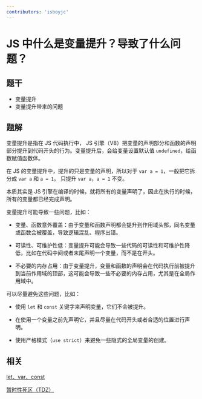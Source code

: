 ```yaml
---
contributors: 'isboyjc'
---
```


# JS 中什么是变量提升？导致了什么问题？

## 题干

- 变量提升
- 变量提升带来的问题

## 题解

<!-- ::: details 点我查看题解 -->
变量提升是指在 JS 代码执行中， JS 引擎（V8）把变量的声明部分和函数的声明部分提升到代码开头的行为。变量提升后，会给变量设置默认值 `undefined`，给函数赋值函数体。

在 JS 的变量提升中，提升的只是变量的声明，所以对于 `var a = 1`，一般把它拆分成 `var a` 和 `a = 1`。 只提升 `var a`，`a = 1` 不变。

本质其实是 JS 引擎在编译的时候，就将所有的变量声明了，因此在执行的时候，所有的变量都已经完成声明。

变量提升可能导致一些问题，比如：

- 变量、函数意外覆盖：由于变量和函数声明都会提升到作用域头部，同名变量或函数会被覆盖，导致逻辑混乱、程序出错。

- 可读性、可维护性低：变量提升可能会导致一些代码的可读性和可维护性降低，比如在代码中间或者末尾声明一个变量，而不是在开头。

- 不必要的内存占用：由于变量提升，变量和函数的声明会在代码执行前被提升到当前作用域的顶部，这可能会导致一些不必要的内存占用，尤其是在全局作用域中。



可以尽量避免这些问题，比如：

- 使用 `let` 和 `const` 关键字来声明变量，它们不会被提升。

- 在使用一个变量之前先声明它，并且尽量在代码开头或者合适的位置进行声明。

- 使用严格模式（`use strict`）来避免一些隐式的全局变量的创建。



<!-- ::: -->


## 相关

[let、var、const](./010040_let_const_var.md)

[暂时性死区（TDZ）](./010055_tdz.md)